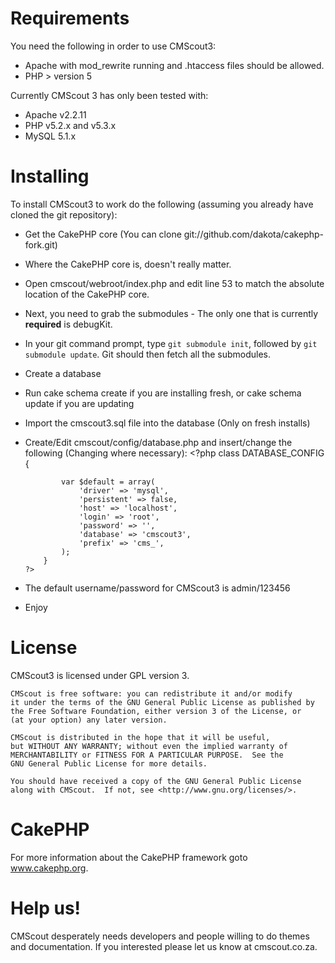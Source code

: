 # Requirements
You need the following in order to use CMScout3:

-	Apache with mod_rewrite running and .htaccess files should be allowed.
-	PHP > version 5

Currently CMScout 3 has only been tested with:

-	Apache v2.2.11
-	PHP v5.2.x and v5.3.x
-	MySQL 5.1.x

# Installing
To install CMScout3 to work do the following (assuming you already have cloned the git repository):

-	Get the CakePHP core (You can clone git://github.com/dakota/cakephp-fork.git)
-	Where the CakePHP core is, doesn't really matter.
-	Open cmscout/webroot/index.php and edit line 53 to match the absolute location of the CakePHP core.
-	Next, you need to grab the submodules - The only one that is currently **required** is debugKit.
-	In your git command prompt, type `git submodule init`, followed by `git submodule update`. Git should then fetch all the submodules.
-	Create a database
-	Run cake schema create if you are installing fresh, or cake schema update if you are updating
-	Import the cmscout3.sql file into the database (Only on fresh installs)
-	Create/Edit cmscout/config/database.php and insert/change the following (Changing where necessary):
		<?php
			class DATABASE_CONFIG {
	
				var $default = array(
					'driver' => 'mysql',
					'persistent' => false,
					'host' => 'localhost',
					'login' => 'root',
					'password' => '',
					'database' => 'cmscout3',
					'prefix' => 'cms_',
				);
			}
		?>
		
-	The default username/password for CMScout3 is admin/123456
-	Enjoy

# License
CMScout3 is licensed under GPL version 3.

    CMScout is free software: you can redistribute it and/or modify
    it under the terms of the GNU General Public License as published by
    the Free Software Foundation, either version 3 of the License, or
    (at your option) any later version.

    CMScout is distributed in the hope that it will be useful,
    but WITHOUT ANY WARRANTY; without even the implied warranty of
    MERCHANTABILITY or FITNESS FOR A PARTICULAR PURPOSE.  See the
    GNU General Public License for more details.

    You should have received a copy of the GNU General Public License
    along with CMScout.  If not, see <http://www.gnu.org/licenses/>.

# CakePHP
For more information about the CakePHP framework goto www.cakephp.org.

# Help us!
CMScout desperately needs developers and people willing to do themes and documentation. If you interested please let us know at cmscout.co.za.